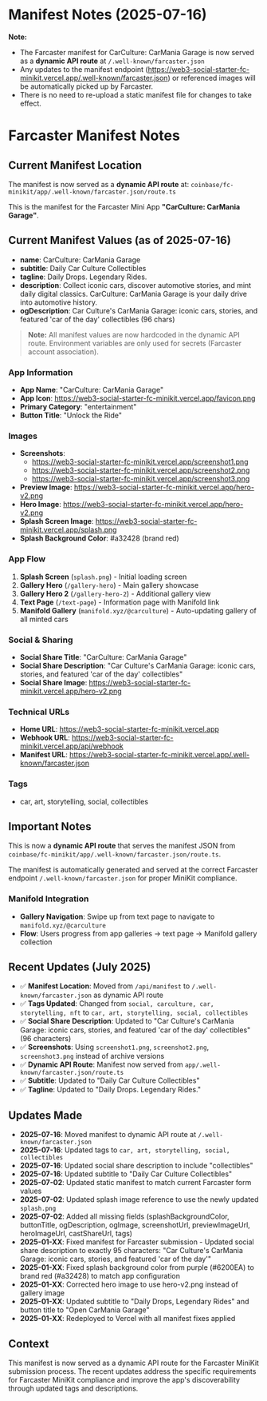 # Manifest Notes (2025-07-16)

**Note:**
- The Farcaster manifest for CarCulture: CarMania Garage is now served as a **dynamic API route** at `/.well-known/farcaster.json`
- Any updates to the manifest endpoint (https://web3-social-starter-fc-minikit.vercel.app/.well-known/farcaster.json) or referenced images will be automatically picked up by Farcaster.
- There is no need to re-upload a static manifest file for changes to take effect.

# Farcaster Manifest Notes

## Current Manifest Location

The manifest is now served as a **dynamic API route** at: `coinbase/fc-minikit/app/.well-known/farcaster.json/route.ts`

This is the manifest for the Farcaster Mini App **"CarCulture: CarMania Garage"**.

## Current Manifest Values (as of 2025-07-16)

- **name**: CarCulture: CarMania Garage
- **subtitle**: Daily Car Culture Collectibles
- **tagline**: Daily Drops. Legendary Rides.
- **description**: Collect iconic cars, discover automotive stories, and mint daily digital classics. CarCulture: CarMania Garage is your daily drive into automotive history.
- **ogDescription**: Car Culture's CarMania Garage: iconic cars, stories, and featured 'car of the day' collectibles (96 chars)

> **Note:** All manifest values are now hardcoded in the dynamic API route. Environment variables are only used for secrets (Farcaster account association).

### App Information
- **App Name**: "CarCulture: CarMania Garage"
- **App Icon**: https://web3-social-starter-fc-minikit.vercel.app/favicon.png
- **Primary Category**: "entertainment"
- **Button Title**: "Unlock the Ride"

### Images
- **Screenshots**: 
  - https://web3-social-starter-fc-minikit.vercel.app/screenshot1.png
  - https://web3-social-starter-fc-minikit.vercel.app/screenshot2.png
  - https://web3-social-starter-fc-minikit.vercel.app/screenshot3.png
- **Preview Image**: https://web3-social-starter-fc-minikit.vercel.app/hero-v2.png
- **Hero Image**: https://web3-social-starter-fc-minikit.vercel.app/hero-v2.png
- **Splash Screen Image**: https://web3-social-starter-fc-minikit.vercel.app/splash.png
- **Splash Background Color**: #a32428 (brand red)

### App Flow
1. **Splash Screen** (`splash.png`) - Initial loading screen
2. **Gallery Hero** (`/gallery-hero`) - Main gallery showcase  
3. **Gallery Hero 2** (`/gallery-hero-2`) - Additional gallery view
4. **Text Page** (`/text-page`) - Information page with Manifold link
5. **Manifold Gallery** (`manifold.xyz/@carculture`) - Auto-updating gallery of all minted cars

### Social & Sharing
- **Social Share Title**: "CarCulture: CarMania Garage"
- **Social Share Description**: "Car Culture's CarMania Garage: iconic cars, stories, and featured 'car of the day' collectibles"
- **Social Share Image**: https://web3-social-starter-fc-minikit.vercel.app/hero-v2.png

### Technical URLs
- **Home URL**: https://web3-social-starter-fc-minikit.vercel.app
- **Webhook URL**: https://web3-social-starter-fc-minikit.vercel.app/api/webhook
- **Manifest URL**: https://web3-social-starter-fc-minikit.vercel.app/.well-known/farcaster.json

### Tags
- car, art, storytelling, social, collectibles

## Important Notes

This is now a **dynamic API route** that serves the manifest JSON from `coinbase/fc-minikit/app/.well-known/farcaster.json/route.ts`.

The manifest is automatically generated and served at the correct Farcaster endpoint `/.well-known/farcaster.json` for proper MiniKit compliance.

### Manifold Integration
- **Gallery Navigation**: Swipe up from text page to navigate to `manifold.xyz/@carculture`
- **Flow**: Users progress from app galleries → text page → Manifold gallery collection

## Recent Updates (July 2025)

- ✅ **Manifest Location**: Moved from `/api/manifest` to `/.well-known/farcaster.json` as dynamic API route
- ✅ **Tags Updated**: Changed from `social, carculture, car, storytelling, nft` to `car, art, storytelling, social, collectibles`
- ✅ **Social Share Description**: Updated to "Car Culture's CarMania Garage: iconic cars, stories, and featured 'car of the day' collectibles" (96 characters)
- ✅ **Screenshots**: Using `screenshot1.png`, `screenshot2.png`, `screenshot3.png` instead of archive versions
- ✅ **Dynamic API Route**: Manifest now served from `app/.well-known/farcaster.json/route.ts`
- ✅ **Subtitle**: Updated to "Daily Car Culture Collectibles"
- ✅ **Tagline**: Updated to "Daily Drops. Legendary Rides."

## Updates Made

- **2025-07-16**: Moved manifest to dynamic API route at `/.well-known/farcaster.json`
- **2025-07-16**: Updated tags to `car, art, storytelling, social, collectibles`
- **2025-07-16**: Updated social share description to include "collectibles"
- **2025-07-16**: Updated subtitle to "Daily Car Culture Collectibles"
- **2025-07-02**: Updated static manifest to match current Farcaster form values
- **2025-07-02**: Updated splash image reference to use the newly updated `splash.png`
- **2025-07-02**: Added all missing fields (splashBackgroundColor, buttonTitle, ogDescription, ogImage, screenshotUrl, previewImageUrl, heroImageUrl, castShareUrl, tags)
- **2025-01-XX**: Fixed manifest for Farcaster submission - Updated social share description to exactly 95 characters: "Car Culture's CarMania Garage: iconic cars, stories, and featured 'car of the day'"
- **2025-01-XX**: Fixed splash background color from purple (#6200EA) to brand red (#a32428) to match app configuration
- **2025-01-XX**: Corrected hero image to use hero-v2.png instead of gallery image
- **2025-01-XX**: Updated subtitle to "Daily Drops, Legendary Rides" and button title to "Open CarMania Garage"
- **2025-01-XX**: Redeployed to Vercel with all manifest fixes applied

## Context

This manifest is now served as a dynamic API route for the Farcaster MiniKit submission process. The recent updates address the specific requirements for Farcaster MiniKit compliance and improve the app's discoverability through updated tags and descriptions. 